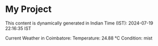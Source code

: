 # My Project

This content is dynamically generated in Indian Time (IST): 2024-07-19 22:16:35 IST


Current Weather in Coimbatore:
Temperature: 24.88 °C
Condition: mist
